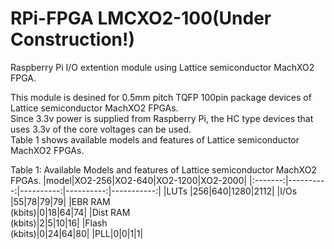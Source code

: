 # RPi-FPGA LMCXO2-100(Under Construction!)
Raspberry Pi I/O extention module using Lattice semiconductor MachXO2 FPGA.

This module is desined for 0.5mm pitch TQFP 100pin package devices of Lattice semiconductor MachXO2 FPGAs.  
Since 3.3v power is supplied from Raspberry Pi, the HC type devices that uses 3.3v of the core voltages can be used.  
Table 1 shows available models and features of Lattice semiconductor MachXO2 FPGAs.  
  
Table 1: Available Models and features of Lattice semiconductor MachXO2 FPGAs.
|model|XO2-256|XO2-640|XO2-1200|XO2-2000|
|:-------:|----------:|----------:|----------:|-----------:|
|LUTs |256|640|1280|2112|
|I/Os |55|78|79|79| 
|EBR RAM<br>(kbits)|0|18|64|74|
|Dist RAM<br>(kbits)|2|5|10|16|
|Flash<br>(kbits)|0|24|64|80|
|PLL|0|0|1|1|

